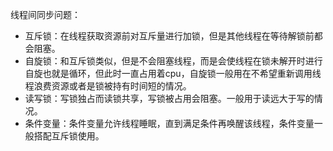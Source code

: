 线程间同步问题：
- 互斥锁：在线程获取资源前对互斥量进行加锁，但是其他线程在等待解锁前都会阻塞。
- 自旋锁：和互斥锁类似，但是不会阻塞线程，而是会使线程在锁未解开时进行自旋也就是循环，但此时一直占用着cpu，自旋锁一般用在不希望重新调用线程浪费资源或者是锁被持有时间短的情况。
- 读写锁：写锁独占而读锁共享，写锁被占用会阻塞。一般用于读远大于写的情况。
- 条件变量：条件变量允许线程睡眠，直到满足条件再唤醒该线程，条件变量一般搭配互斥锁使用。
